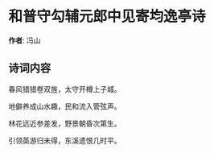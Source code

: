 # 和普守勾辅元郎中见寄均逸亭诗

**作者**: 冯山

## 诗词内容

春风猎猎卷双旌，太守开樽上子城。

地僻养成山水趣，民和流入管弦声。

林花远近参差发，野景朝昏次第生。

引领英游归未得，东溪遗恨几时平。

